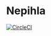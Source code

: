 # Nepihla 
[![CircleCI](https://circleci.com/gh/rysh/nephila/tree/master.svg?style=svg)](https://circleci.com/gh/rysh/nephila/tree/master)
